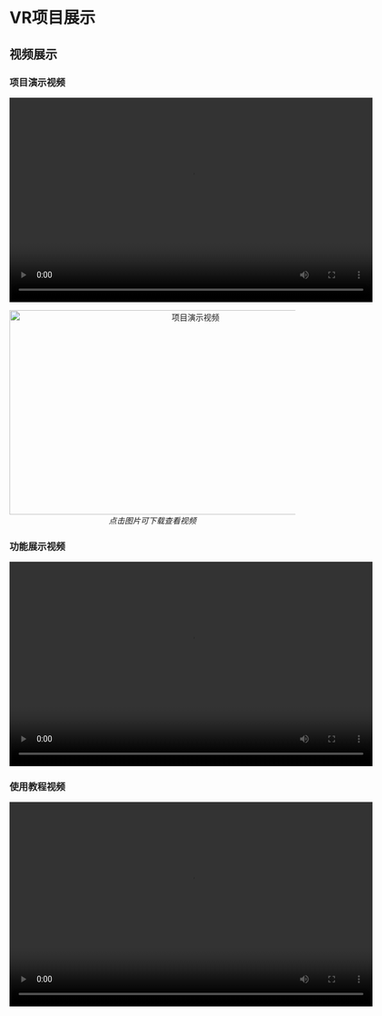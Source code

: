 # VR项目展示

## 视频展示

### 项目演示视频

<!-- 方法1: 使用HTML标签(在支持HTML的环境中有效) -->
<video width="640" height="360" controls>
  <source src="videos/2.mp4" type="video/mp4">
  您的浏览器不支持视频标签。
</video>

<!-- 方法2: 使用图片链接到视频(在GitHub上更可靠) -->
<p align="center">
  <a href="videos/2.mp4">
    <img src="https://via.placeholder.com/640x360.png?text=点击查看项目演示视频" alt="项目演示视频" width="640" height="360"/>
  </a>
  <br>
  <em>点击图片可下载查看视频</em>
</p>

### 功能展示视频

<!-- 第二个视频 -->
<video width="640" height="360" controls>
  <source src="videos/feature_demo.mp4" type="video/mp4">
  您的浏览器不支持视频标签。
</video>

### 使用教程视频

<!-- 第三个视频 -->
<video width="640" height="360" controls>
  <source src="videos/tutorial.mp4" type="video/mp4">
  您的浏览器不支持视频标签。
</video>